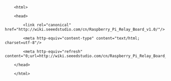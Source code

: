 <!DOCTYPE html>
        <html>
        <head>
            <link rel="canonical" href="http://wiki.seeedstudio.com/cn/Raspberry_Pi_Relay_Board_v1.0/"/>
            <meta http-equiv="content-type" content="text/html; charset=utf-8"/>
            <meta http-equiv="refresh" content="0;url=http://wiki.seeedstudio.com/cn/Raspberry_Pi_Relay_Board_v1.0/"/>
        </head>
        </html>